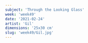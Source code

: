 ```yaml
---
subject: 'Through the Looking Glass'
week: 'week49'
date: '2021-02-24'
artist: 'Gil'
dimensions: '25x30 cm'
slug: 'week49/Gil.jpg'
---
```

